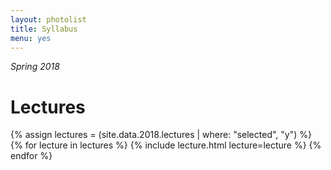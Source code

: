 ```yaml
---
layout: photolist
title: Syllabus
menu: yes
---
```


*Spring 2018*


# Lectures

{% assign lectures = (site.data.2018.lectures | where: "selected", "y") %}
{% for lecture in lectures %}
{% include lecture.html lecture=lecture %}
{% endfor %}



